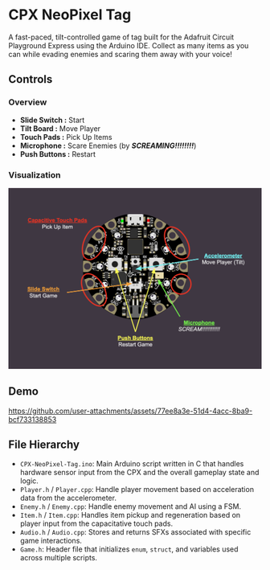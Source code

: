# CPX NeoPixel Tag
A fast-paced, tilt-controlled game of tag built for the Adafruit Circuit Playground Express using the Arduino IDE. Collect as many items as you can while evading enemies and scaring them away with your voice!

## Controls
### Overview
- <b>Slide Switch :</b> Start
- <b>Tilt Board :</b> Move Player
- <b>Touch Pads :</b> Pick Up Items
- <b>Microphone :</b> Scare Enemies (by <b><i>SCREAMING!!!!!!!!</i></b>)
- <b>Push Buttons :</b> Restart

### Visualization
<img src="Controls.png" alt="" />

## Demo

https://github.com/user-attachments/assets/77ee8a3e-51d4-4acc-8ba9-bcf733138853


## File Hierarchy
- `CPX-NeoPixel-Tag.ino`: Main Arduino script written in C that handles hardware sensor input from the CPX and the overall gameplay state and logic.
- `Player.h` / `Player.cpp`: Handle player movement based on acceleration data from the accelerometer.
- `Enemy.h` / `Enemy.cpp`: Handle enemy movement and AI using a FSM.
- `Item.h` / `Item.cpp`: Handles item pickup and regeneration based on player input from the capacitative touch pads.
- `Audio.h` / `Audio.cpp`: Stores and returns SFXs associated with specific game interactions.
- `Game.h`: Header file that initializes `enum`, `struct`, and variables used across multiple scripts.